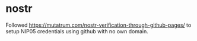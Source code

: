 # nostr
Followed https://mutatrum.com/nostr-verification-through-github-pages/ to setup NIP05 credentials using github with no own domain. 
